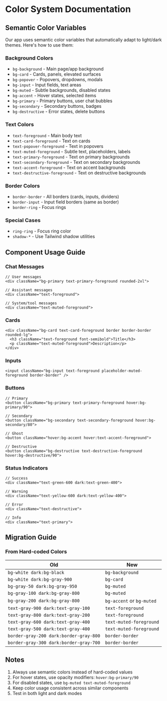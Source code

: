 # Color System Documentation

## Semantic Color Variables

Our app uses semantic color variables that automatically adapt to light/dark themes. Here's how to use them:

### Background Colors

- `bg-background` - Main page/app background
- `bg-card` - Cards, panels, elevated surfaces
- `bg-popover` - Popovers, dropdowns, modals
- `bg-input` - Input fields, text areas
- `bg-muted` - Subtle backgrounds, disabled states
- `bg-accent` - Hover states, selected items
- `bg-primary` - Primary buttons, user chat bubbles
- `bg-secondary` - Secondary buttons, badges
- `bg-destructive` - Error states, delete buttons

### Text Colors

- `text-foreground` - Main body text
- `text-card-foreground` - Text on cards
- `text-popover-foreground` - Text in popovers
- `text-muted-foreground` - Subtle text, placeholders, labels
- `text-primary-foreground` - Text on primary backgrounds
- `text-secondary-foreground` - Text on secondary backgrounds
- `text-accent-foreground` - Text on accent backgrounds
- `text-destructive-foreground` - Text on destructive backgrounds

### Border Colors

- `border-border` - All borders (cards, inputs, dividers)
- `border-input` - Input field borders (same as border)
- `border-ring` - Focus rings

### Special Cases

- `ring-ring` - Focus ring color
- `shadow-*` - Use Tailwind shadow utilities

## Component Usage Guide

### Chat Messages

```tsx
// User messages
<div className="bg-primary text-primary-foreground rounded-2xl">

// Assistant messages
<div className="text-foreground">

// System/tool messages
<div className="text-muted-foreground">
```

### Cards

```tsx
<div className="bg-card text-card-foreground border border-border rounded-lg">
  <h3 className="text-foreground font-semibold">Title</h3>
  <p className="text-muted-foreground">Description</p>
</div>
```

### Inputs

```tsx
<input className="bg-input text-foreground placeholder-muted-foreground border-border" />
```

### Buttons

```tsx
// Primary
<button className="bg-primary text-primary-foreground hover:bg-primary/90">

// Secondary
<button className="bg-secondary text-secondary-foreground hover:bg-secondary/80">

// Ghost
<button className="hover:bg-accent hover:text-accent-foreground">

// Destructive
<button className="bg-destructive text-destructive-foreground hover:bg-destructive/90">
```

### Status Indicators

```tsx
// Success
<div className="text-green-600 dark:text-green-400">

// Warning
<div className="text-yellow-600 dark:text-yellow-400">

// Error
<div className="text-destructive">

// Info
<div className="text-primary">
```

## Migration Guide

### From Hard-coded Colors

| Old                                    | New                       |
| -------------------------------------- | ------------------------- |
| `bg-white dark:bg-black`               | `bg-background`           |
| `bg-white dark:bg-gray-900`            | `bg-card`                 |
| `bg-gray-50 dark:bg-gray-950`          | `bg-muted`                |
| `bg-gray-100 dark:bg-gray-800`         | `bg-muted`                |
| `bg-gray-200 dark:bg-gray-800`         | `bg-accent` or `bg-muted` |
| `text-gray-900 dark:text-gray-100`     | `text-foreground`         |
| `text-gray-800 dark:text-gray-200`     | `text-foreground`         |
| `text-gray-600 dark:text-gray-400`     | `text-muted-foreground`   |
| `text-gray-500 dark:text-gray-400`     | `text-muted-foreground`   |
| `border-gray-200 dark:border-gray-800` | `border-border`           |
| `border-gray-300 dark:border-gray-700` | `border-border`           |

## Notes

1. Always use semantic colors instead of hard-coded values
2. For hover states, use opacity modifiers: `hover:bg-primary/90`
3. For disabled states, use `bg-muted text-muted-foreground`
4. Keep color usage consistent across similar components
5. Test in both light and dark modes
